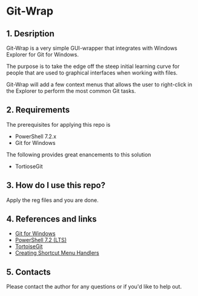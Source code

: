 # Git-Wrap

## 1. Desription

Git-Wrap is a very simple GUI-wrapper that integrates with Windows Explorer for Git for Windows.

The purpose is to take the edge off the steep initial learning curve for people that are used to graphical interfaces when working with files.

Git-Wrap will add a few context menus that allows the user to right-click in the Explorer to perform the most common Git tasks.

## 2. Requirements

The prerequisites for applying this repo is

* PowerShell 7.2.x
* Git for Windows

The following provides great enancements to this solution

* TortioseGit

## 3. How do I use this repo?

Apply the reg files and you are done.

## 4. References and links

* [Git for Windows](1)
* [PowerShell 7.2 (LTS)](2)
* [TortoiseGit](3)
* [Creating Shortcut Menu Handlers](4)

## 5. Contacts

Please contact the author for any questions or if you'd like to help out.

[1]:https://gitforwindows.org/
[2]:https://learn.microsoft.com/en-us/powershell/scripting/whats-new/what-s-new-in-powershell-72?view=powershell-7.2
[3]:https://tortoisegit.org/download/
[4]:https://learn.microsoft.com/en-us/windows/win32/shell/context-menu-handlers